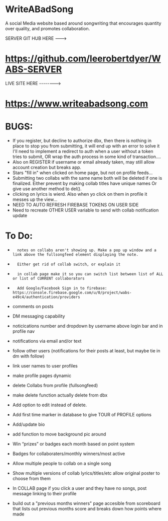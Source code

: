 # WriteABadSong
A social Media website based around songwriting that encourages quantity over quality, and promotes collaboration.


SERVER GIT HUB HERE ---> 
# https://github.com/leerobertdyer/WABS-SERVER
LIVE SITE HERE --------> 
# https://www.writeabadsong.com

 

# BUGS:
-   If you register, but decline to authorize dbx, then there is nothing in place to stop you from submitting, it will end up with an error
        to solve it I'll need to implement a redirect to auth when a user without a token tries to submit,
        OR wrap the auth process in some kind of transaction....
- Also on REGISTER if username or email already taken, may still allow account creation but breaks app.
- Stars "fill in" when clicked on home page, but not on profile feeds...
- Submitting two collabs with the same name both will be deleted if one is finalized.
                Either prevent by making collab titles have unique names
                Or give use another method to del().
- clicking on lyrics is wierd. Also when yo click on them in profile it messes up the view...
- NEED TO AUTO REFRESH FIREBASE TOKENS ON USER SIDE 
- Need to recreate OTHER USER variable to send with collab notification update

# To Do:

-       notes on collabs aren't showing up. Make a pop up window and a link above the fullsongfeed element displaying the note.
-       Either get rid of collab switch, or explain it
-       in collab page make it so you can switch list between list of ALL or list of CURRENT collaborators
-       Add Google/Facebook Sign in to firebase: https://console.firebase.google.com/u/0/project/wabs-e49c4/authentication/providers

-   comments on posts
-   DM messaging capability
-   noticications number and dropdown by username above login bar and in profile nav
-   notifications via email and/or text
-   follow other users (notifications for their posts at least, but maybe tie in dm with follow)

-   link user names to user profiles 
-   make profile pages dynamic

-   delete Collabs from profile (fullsongfeed)
-   make delete function actually delete from dbx
-   Add option to edit instead of delete.

-   Add first time marker in database to give TOUR of PROFILE options
-   Add/update bio
- add function to move background pic around

-   Win “prizes” or badges each month based on point system 
-   Badges for collaboraters/monthly winners/most active

- Allow multiple people to collab on a single song
- Show multiple versions of collab lyrics/titles/etc allow original poster to choose from them
- In COLLAB page if you click a user and they have no songs, post message linking to their profile

- build out a "previous months winners" page accesible from scoreboard that lists out previous months score and breaks down how points where made



